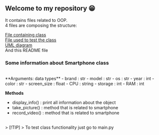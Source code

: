 ## Welcome to my repository 😁

It contains files related to OOP.<br>
4 files are composing the structure:<br>

[File containing class](smartphone.py)<br>
[File used to test the class](main.py)<br>
[UML diagram](UML_diagram.png)<br>
And this README file<br>

### Some information about Smartphone class
<br>
**Arguments: data types**
- brand : str
- model : str
- os : str
- year : int
- color : str
- screen_size : float
- CPU : string
- storage : int
- RAM : int
<br>

**Methods**
- display_info() : print all information about the object
- take_picture() : method that is related to smartphone
- record_video() : method that is related to smartphone

<br>
> [!TIP]
> To test class functionality just go to main.py